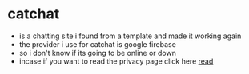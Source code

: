 # catchat
* is a chatting site i found from a template and made it working again
* the provider i use for catchat is google firebase
* so i don't know if its going to be online or down
* incase if you want to read the privacy page click here
[read](https://github.com/teslakitty/catchat/blob/main/Privacy.md)
